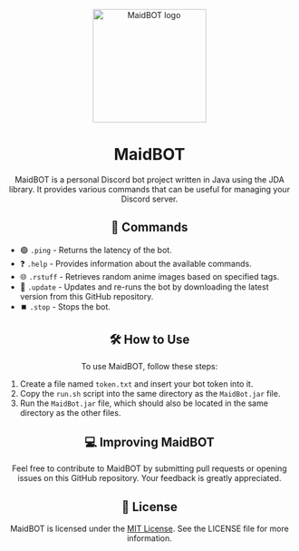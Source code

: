 <p align="center">
  <img src="https://iili.io/HGcjFi7.jpg" width="200" height="200" alt="MaidBOT logo">
</p>

<h1 align="center">MaidBOT</h1>

<p align="center">
  MaidBOT is a personal Discord bot project written in Java using the JDA library. It provides various commands that can be useful for managing your Discord server.
</p>

<h2 align="center">🤖 Commands</h2>

<ul>
  <li>
    🟢 <code>.ping</code> - Returns the latency of the bot.
  </li>
  <li>
    ❓ <code>.help</code> - Provides information about the available commands.
  </li>
  <li>
    🌐 <code>.rstuff</code> - Retrieves random anime images based on specified tags.
  </li>
  <li>
    🔄 <code>.update</code> - Updates and re-runs the bot by downloading the latest version from this GitHub repository.
  </li>
  <li>
    ⏹️ <code>.stop</code> - Stops the bot.
  </li>
</ul>

<h2 align="center">🛠️ How to Use</h2>

<p align="center">
  To use MaidBOT, follow these steps:
</p>

<ol>
  <li>Create a file named <code>token.txt</code> and insert your bot token into it. </li>
  <li>Copy the <code>run.sh</code> script into the same directory as the <code>MaidBot.jar</code> file. </li>
  <li>Run the <code>MaidBot.jar</code> file, which should also be located in the same directory as the other files. </li>
</ol>

<h2 align="center">💻 Improving MaidBOT</h2>

<p align="center">
  Feel free to contribute to MaidBOT by submitting pull requests or opening issues on this GitHub repository. Your feedback is greatly appreciated.
</p>

<h2 align="center">📜 License</h2>

<p align="center">
  MaidBOT is licensed under the <a href="https://opensource.org/licenses/MIT" target="_new">MIT License</a>. See the LICENSE file for more information.
</p>

